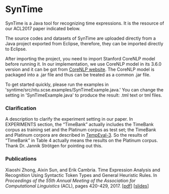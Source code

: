 # SynTime
SynTime is a Java tool for recognizing time expressions. It is the resource of our ACL2017 paper indicated below.

The source codes and datasets of SynTime are uploaded directly from a Java project exported from Eclipse, therefore, they can be imported directly to Eclipse.

After importing the project, you need to import Stanford CoreNLP model before running it. In our implementation, we use CoreNLP model in its 3.6.0 version and it can be got from [CoreNLP website](https://stanfordnlp.github.io/CoreNLP/history.html). The CoreNLP model is packaged into a .jar file and thus can be treated as a common .jar file.

To get started quickly, please run the examples in 'syntime/src/ntu.scse.examples/SynTimeExample.java.' You can change the setting in 'SynTimeExample.java' to produce the result: .tml text or tml files.


### Clarification
A description to clarify the experiment setting in our paper. In EXPERIMENTS section, the “TimeBank” actually includes the TimeBank corpus as training set and the Platinum corpus as test set; the TimeBank and Platinum corpora are described in [TempEval-3](http://www.derczynski.com/sheffield/papers/tempeval-3.pdf). So the results of “TimeBank” in Table 4 actually means the results on the Platinum corpus. Thank Dr. Jannik Strötgen for pointing out this.


### Publications
Xiaoshi Zhong, Aixin Sun, and Erik Cambria. Time Expression Analysis and Recognition Using Syntactic Token Types and General Heuristic Rules. In *Proceedings of the 55th Annual Meeting of the Association for Computational Linguistics* (ACL), pages 420-429, 2017. [[pdf](http://aclweb.org/anthology/P/P17/P17-1039.pdf)] [[slides](https://drive.google.com/file/d/0B4MkuquLjWvpV2d2dmZpU0VmbGs/view)]
